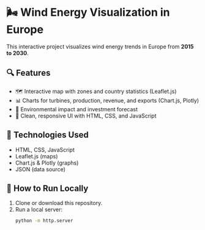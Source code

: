 # 🌬️ Wind Energy Visualization in Europe

This interactive project visualizes wind energy trends in Europe from **2015 to 2030**.

## 🔍 Features
- 🗺️ Interactive map with zones and country statistics (Leaflet.js)
- 📊 Charts for turbines, production, revenue, and exports (Chart.js, Plotly)
- 🌱 Environmental impact and investment forecast
- 🎯 Clean, responsive UI with HTML, CSS, and JavaScript

## 🧠 Technologies Used
- HTML, CSS, JavaScript
- Leaflet.js (maps)
- Chart.js & Plotly (graphs)
- JSON (data source)

## 🚀 How to Run Locally
1. Clone or download this repository.
2. Run a local server:
   ```bash
   python -m http.server
